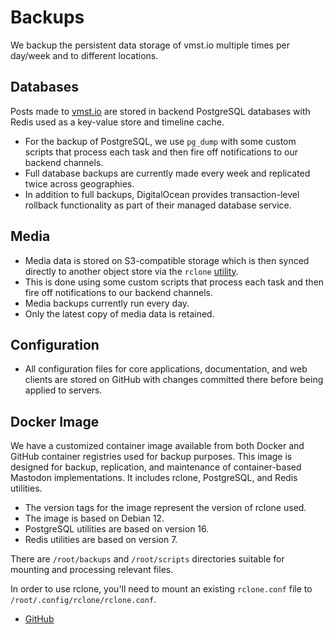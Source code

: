 # Backups

We backup the persistent data storage of vmst.io multiple times per day/week and to different locations.

## Databases

Posts made to [vmst.io](https://vmst.io) are stored in backend PostgreSQL databases with Redis used as a key-value store and timeline cache.

- For the backup of PostgreSQL, we use `pg_dump` with some custom scripts that process each task and then fire off notifications to our backend channels.
- Full database backups are currently made every week and replicated twice across geographies.
- In addition to full backups, DigitalOcean provides transaction-level rollback functionality as part of their managed database service.

## Media

- Media data is stored on S3-compatible storage which is then synced directly to another object store via the `rclone` [utility](https://rclone.org).
- This is done using some custom scripts that process each task and then fire off notifications to our backend channels.
- Media backups currently run every day.
- Only the latest copy of media data is retained.

## Configuration

- All configuration files for core applications, documentation, and web clients are stored on GitHub with changes committed there before being applied to servers.

## Docker Image

We have a customized container image available from both Docker and GitHub container registries used for backup purposes.
This image is designed for backup, replication, and maintenance of container-based Mastodon implementations.
It includes rclone, PostgreSQL, and Redis utilities.

- The version tags for the image represent the version of rclone used.
- The image is based on Debian 12.
- PostgreSQL utilities are based on version 16.
- Redis utilities are based on version 7.

There are `/root/backups` and `/root/scripts` directories suitable for mounting and processing relevant files.

In order to use rclone, you'll need to mount an existing `rclone.conf` file to `/root/.config/rclone/rclone.conf`.

- [GitHub](https://github.com/users/vmstan/packages/container/package/rclone)
